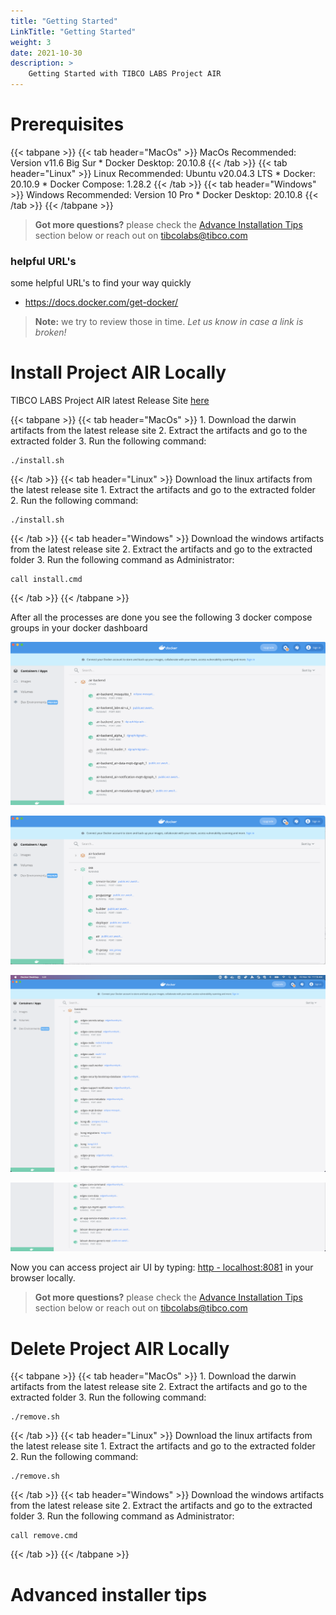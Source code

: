 ```yaml
---
title: "Getting Started"
LinkTitle: "Getting Started"
weight: 3
date: 2021-10-30
description: >
    Getting Started with TIBCO LABS Project AIR
---
```


# Prerequisites

{{< tabpane >}}
  {{< tab header="MacOs" >}}
    MacOs Recommended: Version v11.6 Big Sur
    * Docker Desktop: 20.10.8
  {{< /tab >}}
  {{< tab header="Linux" >}}
    Linux Recommended: Ubuntu v20.04.3 LTS
    * Docker: 20.10.9
    * Docker Compose: 1.28.2
  {{< /tab >}}
  {{< tab header="Windows" >}}
    Windows Recommended: Version 10 Pro
    * Docker Desktop: 20.10.8
  {{< /tab >}}
{{< /tabpane >}}

> <b>Got more questions?</b> please check the [Advance Installation Tips](#advanced-installer-tips) section below or reach out on tibcolabs@tibco.com

### helpful URL's
some helpful URL's to find your way quickly

- https://docs.docker.com/get-docker/

> <b>Note:</b> we try to review those in time. <i>Let us know in case a link is broken!</i>

# Install Project AIR Locally

TIBCO LABS Project AIR latest Release Site [here](https://github.com/TIBCOSoftware/labs-air/releases/latest)

{{< tabpane >}}
  {{< tab header="MacOs" >}}
    1. Download the darwin artifacts from the latest release site
    2. Extract the artifacts and go to the extracted folder
    3. Run the following command:
    
    ./install.sh

  {{< /tab >}}
  {{< tab header="Linux" >}}
    Download the linux artifacts from the latest release site
    1. Extract the artifacts and go to the extracted folder
    2. Run the following command:
    
    ./install.sh

  {{< /tab >}}
  {{< tab header="Windows" >}}
    Download the windows artifacts from the latest release site
    2. Extract the artifacts and go to the extracted folder
    3. Run the following command as Administrator:
   
    call install.cmd

  {{< /tab >}}
{{< /tabpane >}}

After all the processes are done you see the following 3 docker compose groups in your docker dashboard

![AIR backend](./air_backend.png)

![AIR lightcrane](./air_lightcrane.png)

![AIR edgex](./air_edgex.png)

![AIR edgex 2](./air_edgex2.png)

Now you can access project air UI by typing: <a href="http://localhost:8081" target="_blank">http - localhost:8081</a> in your browser locally.


> <b>Got more questions?</b> please check the [Advance Installation Tips](#advanced-installer-tips) section below or reach out on tibcolabs@tibco.com

# Delete Project AIR Locally

{{< tabpane >}}
  {{< tab header="MacOs" >}}
    1. Download the darwin artifacts from the latest release site
    2. Extract the artifacts and go to the extracted folder
    3. Run the following command:
   
    ./remove.sh

  {{< /tab >}}
  {{< tab header="Linux" >}}
    Download the linux artifacts from the latest release site
    1. Extract the artifacts and go to the extracted folder
    2. Run the following command:
    
    ./remove.sh

  {{< /tab >}}
  {{< tab header="Windows" >}}
    Download the windows artifacts from the latest release site
    2. Extract the artifacts and go to the extracted folder
    3. Run the following command as Administrator:
    
    call remove.cmd

  {{< /tab >}}
{{< /tabpane >}}

# Advanced installer tips


<br><br>